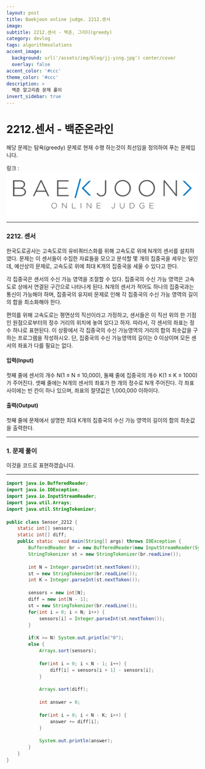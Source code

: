 ```yaml
---
layout: post
title: Baekjoon online judge. 2212.센서
image: 
subtitle: 2212.센서 - 백준, 그리디(greedy)
category: devlog
tags: algorithmsolutions
accent_image: 
  background: url('/assets/img/blog/jj-ying.jpg') center/cover
  overlay: false
accent_color: '#ccc'
theme_color: '#ccc'
description: >
  백준 알고리즘 문제 풀이
invert_sidebar: true
---
```


# 2212.센서 - 백준온라인

해당 문제는 탐욕(greedy) 문제로 현재 수행 하는것이 최선임을 정의하여 푸는 문제입니다.

링크 :
[![image](/assets/img/algo_img/baekjoon_logo.png)](https://www.acmicpc.net/problem/2212)

---

### 2212\. 센서

한국도로공사는 고속도로의 유비쿼터스화를 위해 고속도로 위에 N개의 센서를 설치하였다. 문제는 이 센서들이 수집한 자료들을 모으고 분석할 몇 개의 집중국을 세우는 일인데, 예산상의 문제로, 고속도로 위에 최대 K개의 집중국을 세울 수 있다고 한다.

각 집중국은 센서의 수신 가능 영역을 조절할 수 있다. 집중국의 수신 가능 영역은 고속도로 상에서 연결된 구간으로 나타나게 된다. N개의 센서가 적어도 하나의 집중국과는 통신이 가능해야 하며, 집중국의 유지비 문제로 인해 각 집중국의 수신 가능 영역의 길이의 합을 최소화해야 한다.

편의를 위해 고속도로는 평면상의 직선이라고 가정하고, 센서들은 이 직선 위의 한 기점인 원점으로부터의 정수 거리의 위치에 놓여 있다고 하자. 따라서, 각 센서의 좌표는 정수 하나로 표현된다. 이 상황에서 각 집중국의 수신 가능영역의 거리의 합의 최솟값을 구하는 프로그램을 작성하시오. 단, 집중국의 수신 가능영역의 길이는 0 이상이며 모든 센서의 좌표가 다를 필요는 없다.

#### 입력(Input)

첫째 줄에 센서의 개수 N(1 ≤ N ≤ 10,000), 둘째 줄에 집중국의 개수 K(1 ≤ K ≤ 1000)가 주어진다. 셋째 줄에는 N개의 센서의 좌표가 한 개의 정수로 N개 주어진다. 각 좌표 사이에는 빈 칸이 하나 있으며, 좌표의 절댓값은 1,000,000 이하이다.

#### 출력(Output)

첫째 줄에 문제에서 설명한 최대 K개의 집중국의 수신 가능 영역의 길이의 합의 최솟값을 출력한다.

---

### 1\. 문제 풀이



이것을 코드로 표현하겠습니다.

---

```java
import java.io.BufferedReader;
import java.io.IOException;
import java.io.InputStreamReader;
import java.util.Arrays;
import java.util.StringTokenizer;

public class Sensor_2212 {
    static int[] sensors;
    static int[] diff;
    public static  void main(String[] args) throws IOException {
        BufferedReader br = new BufferedReader(new InputStreamReader(System.in));
        StringTokenizer st = new StringTokenizer(br.readLine());

        int N = Integer.parseInt(st.nextToken());
        st = new StringTokenizer(br.readLine());
        int K = Integer.parseInt(st.nextToken());

        sensors = new int[N];
        diff = new int[N - 1];
        st = new StringTokenizer(br.readLine());
        for(int i = 0; i < N; i++) {
            sensors[i] = Integer.parseInt(st.nextToken());
        }

        if(K >= N) System.out.println("0");
        else {
            Arrays.sort(sensors);

            for(int i = 0; i < N - 1; i++) {
                diff[i] = sensors[i + 1] - sensors[i];
            }

            Arrays.sort(diff);

            int answer = 0;

            for(int i = 0; i < N - K; i++) {
                answer += diff[i];
            }

            System.out.println(answer);
        }
    }
}

```